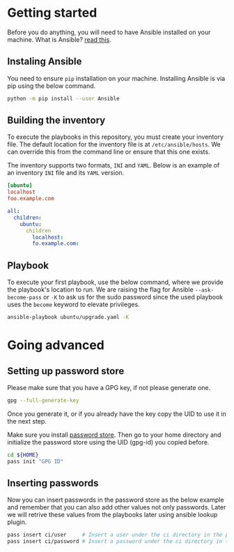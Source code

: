 # Getting started

Before you do anything, you will need to have Ansible installed on your machine. What is Ansible? [read this](https://www.redhat.com/en/technologies/management/ansible/what-is-ansible).

## Instaling Ansible

You need to ensure `pip` installation on your machine. Installing Ansible is via pip using the below command.
```bash
python -m pip install --user Ansible
```

## Building the inventory

To execute the playbooks in this repository, you must create your inventory file. The default location for the inventory file is at `/etc/ansible/hosts`. We can override this from the command line or ensure that this one exists.

The inventory supports two formats, `INI` and `YAML`. Below is an example of an inventory `INI` file and its `YAML` version.

```ini
[ubuntu]
localhost
foo.example.com
```
```yaml
all:
  children:
    ubuntu:
      children    
        localhost:
        fo.example.com:
```

## Playbook

To execute your first playbook, use the below command, where we provide the playbook's location to run. We are raising the flag for Ansible `--ask-become-pass` or `-K` to ask us for the sudo password since the used playbook uses the `become` keyword to elevate privileges.
```bash
ansible-playbook ubuntu/upgrade.yaml -K
```

# Going advanced

## Setting up password store

Please make sure that you have a GPG key, if not please generate one.
```bash
gpg --full-generate-key
```
Once you generate it, or if you already have the key copy the UID to use it in the next step.

Make sure you install [password store](https://www.passwordstore.org/). Then go to your home directory and initialize the password store using the UID (gpg-id) you copied before.

```bash
cd ${HOME}
pass init "GPG ID"
```

## Inserting passwords

Now you can insert passwords in the password store as the below example and remember that you can also add other values not only passwords. Later we will retrive these values from the playbooks later using ansible lookup plugin.
```bash
pass insert ci/user     # Insert a user under the ci directory in the password store.
pass insert ci/password # Insert a password under the ci directory in the password store.
```
